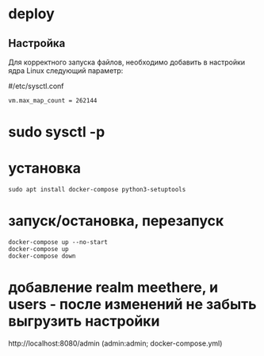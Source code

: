 # deploy

## Настройка
Для корректного запуска файлов, необходимо добавить в настройки ядра Linux следующий параметр:


#/etc/sysctl.conf
```
vm.max_map_count = 262144
```

# sudo sysctl -p 


# установка
```
sudo apt install docker-compose python3-setuptools
```

# запуск/остановка, перезапуск
```
docker-compose up --no-start
docker-compose up
docker-compose down
```

# добавление realm meethere, и users - после изменений не забыть выгрузить настройки
http://localhost:8080/admin  (admin:admin; docker-compose.yml)



